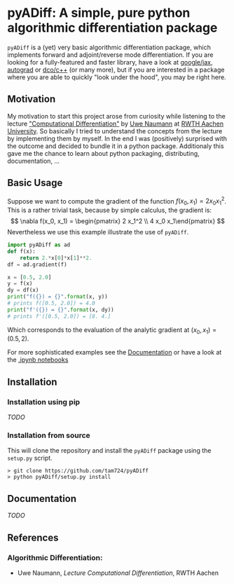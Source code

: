 # pyADiff: A simple, pure python algorithmic differentiation package

`pyADiff` is a (yet) very basic algorithmic differentiation package, which implements forward and adjoint/reverse mode differentiation. If you are looking for a fully-featured and faster library, have a look at [google/jax](https://github.com/google/jax), [autograd](https://github.com/HIPS/autograd) or [dco/c++](https://www.stce.rwth-aachen.de/research/software/dco/cpp) (or many more),  but if you are interested in a package where you are able to quickly "look under the hood", you may be right here.

## Motivation
My motivation to start this project arose from curiosity while listening to the lecture ["Computational Differentiation"](https://www.stce.rwth-aachen.de/teaching/lectures/computational-differentiation) by [Uwe Naumann](https://www.stce.rwth-aachen.de/people/uwe-naumann) at [RWTH Aachen University](https://www.rwth-aachen.de/). So basically I tried to understand the concepts from the lecture by implementing them by myself. In the end I was (positively) surprised with the outcome and decided to bundle it in a python package. Additionaly this gave me the chance to learn about python packaging, distributing, documentation, ...

## Basic Usage
Suppose we want to compute the gradient of the function $f(x_0, x_1) = 2 x_0 x_1^2$. This is a rather trivial task, because by simple calculus, the gradient is:
$$
\nabla f(x_0, x_1) = \begin{pmatrix} 2 x_1^2 \\ 4 x_0 x_1\end{pmatrix}
$$
Nevertheless we use this example illustrate the use of `pyADiff`.
```python
import pyADiff as ad
def f(x):
	return 2.*x[0]*x[1]**2.
df = ad.gradient(f)

x = [0.5, 2.0]
y = f(x)
dy = df(x)
print("f({}) = {}".format(x, y)) 
# prints f([0.5, 2.0]) = 4.0
print("f'({}) = {}".format(x, dy))
# prints f'([0.5, 2.0]) = [8. 4.]
```
Which corresponds to the evaluation of the analytic gradient at $(x_0, x_1) = (0.5, 2)$.

For more sophisticated examples see the [Documentation](#documentation) or have a look at the [.ipynb notebooks](/docs/source/documentation/examples)

## Installation
### Installation using pip
*TODO*

### Installation from source
This will clone the repository and install the `pyADiff` package using the `setup.py` script.
```shell
> git clone https://github.com/tam724/pyADiff
> python pyADiff/setup.py install
```

## Documentation
*TODO*

## References
### Algorithmic Differentiation:
* Uwe Naumann, *Lecture Computational Differentiation*, RWTH Aachen